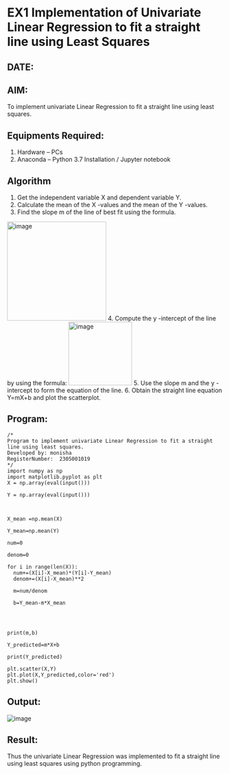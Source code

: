 # EX1 Implementation of Univariate Linear Regression to fit a straight line using Least Squares
## DATE:
## AIM:
To implement univariate Linear Regression to fit a straight line using least squares.

## Equipments Required:
1. Hardware – PCs
2. Anaconda – Python 3.7 Installation / Jupyter notebook

## Algorithm
1. Get the independent variable X and dependent variable Y.
2. Calculate the mean of the X -values and the mean of the Y -values.
3. Find the slope m of the line of best fit using the formula. 
<img width="231" alt="image" src="https://user-images.githubusercontent.com/93026020/192078527-b3b5ee3e-992f-46c4-865b-3b7ce4ac54ad.png">
4. Compute the y -intercept of the line by using the formula:
<img width="148" alt="image" src="https://user-images.githubusercontent.com/93026020/192078545-79d70b90-7e9d-4b85-9f8b-9d7548a4c5a4.png">
5. Use the slope m and the y -intercept to form the equation of the line.
6. Obtain the straight line equation Y=mX+b and plot the scatterplot.

## Program:
```
/*
Program to implement univariate Linear Regression to fit a straight line using least squares.
Developed by: monisha
RegisterNumber:  2305001019
*/
import numpy as np
import matplotlib.pyplot as plt
X = np.array(eval(input()))

Y = np.array(eval(input()))



X_mean =np.mean(X)

Y_mean=np.mean(Y)

num=0

denom=0

for i in range(len(X)):
  num+=(X[i]-X_mean)*(Y[i]-Y_mean)
  denom+=(X[i]-X_mean)**2

  m=num/denom

  b=Y_mean-m*X_mean




print(m,b)

Y_predicted=m*X+b

print(Y_predicted)

plt.scatter(X,Y)
plt.plot(X,Y_predicted,color='red')
plt.show()
```

## Output:
![image](https://github.com/user-attachments/assets/ff9821f6-13d4-495a-9ab5-81344a5d101b)




## Result:
Thus the univariate Linear Regression was implemented to fit a straight line using least squares using python programming.
